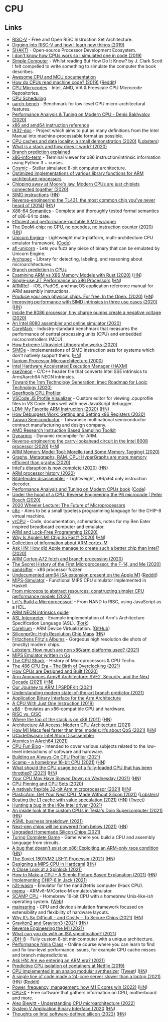 # CPU

## Links

- [RISC-V](https://riscv.org/) - Free and Open RISC Instruction Set Architecture.
- [Digging into RISC-V and how I learn new things (2019)](https://blog.jessfraz.com/post/digging-into-risc-v-and-how-i-learn-new-things/)
- [SHAKTI](http://shakti.org.in/) - Open-source Processor Development Ecosystem.
- [I don't know how CPUs work so I simulated one in code (2019)](https://djhworld.github.io/post/2019/05/21/i-dont-know-how-cpus-work-so-i-simulated-one-in-code/)
- [Simple Computer](https://github.com/djhworld/simple-computer) - Whilst reading But How Do It Know? by J. Clark Scott I felt compelled to write something to simulate the computer the book describes.
- [Awesome CPU and MCU documentation](https://github.com/larsbrinkhoff/awesome-cpus)
- [How do CPUs read machine code? (2019)](https://www.youtube.com/watch?v=yl8vPW5hydQ) ([Reddit](https://www.reddit.com/r/programming/comments/rp3xtz/this_video_really_explains_well_how_the_cpu_reads/))
- [CPU Microcodes](https://github.com/platomav/CPUMicrocodes) - Intel, AMD, VIA & Freescale CPU Microcode Repositories.
- [CPU Scheduling](https://twitter.com/b0rk/status/1215753312324157441)
- [uarch-bench](https://github.com/travisdowns/uarch-bench) - Benchmark for low-level CPU micro-architectural features.
- [Performance Analysis & Tuning on Modern CPU - Denis Bakhvalov (2020)](https://www.youtube.com/watch?v=Ho3bCIJcMcc)
- [x86 and amd64 instruction reference](https://www.felixcloutier.com/x86/)
- [IA32-doc](https://github.com/wbenny/ia32-doc) - Project which aims to put as many definitions from the Intel Manual into machine-processable format as possible.
- [CPU caches and data locality: a small demonstration (2020)](https://kaushikghose.wordpress.com/2020/01/30/cpu-caches-and-data-locality-a-small-demonstration/) ([Lobsters](https://lobste.rs/s/4m2s8f/cpu_caches_data_locality_small))
- [What is a stack and how does it work? (2020)](https://www.youtube.com/watch?v=xBjQVxVxOxc)
- [Branch prediction explained](https://stackoverflow.com/questions/11227809/why-is-processing-a-sorted-array-faster-than-processing-an-unsorted-array)
- [x86-info-term](https://github.com/zwegner/x86-info-term) - Terminal viewer for x86 instruction/intrinsic information using Python 3 + curses.
- [Cosmic](https://github.com/clbx/Cosmic) - Stellar simulated 8-bit computer architecture.
- [Optimized implementations of various library functions for ARM architecture processors](https://github.com/ARM-software/optimized-routines)
- [Chipping away at Moore's law. Modern CPUs are just chiplets connected together (2020)](https://queue.acm.org/detail.cfm?id=3388515)
- [SIMD instructions](https://opensourceweekly.org/issues/7/) ([HN](https://news.ycombinator.com/item?id=22833299))
- [Reverse-engineering the TL431: the most common chip you've never heard of (2014)](http://www.righto.com/2014/05/reverse-engineering-tl431-most-common.html) ([HN](https://news.ycombinator.com/item?id=22885819))
- [X86-64 Semantics](https://github.com/kframework/X86-64-semantics) - Complete and thoroughly tested formal semantics of x86-64 to date.
- [Efficient and performance-portable SIMD wrapper](https://github.com/google/highway)
- [The DooM-chip: no CPU, no opcodes, no instruction counter (2020)](https://twitter.com/sylefeb/status/1258808333265514497) ([HN](https://news.ycombinator.com/item?id=23123782))
- [Unicorn Engine](https://www.unicorn-engine.org/) - Lightweight multi-platform, multi-architecture CPU emulator framework. ([Code](https://github.com/unicorn-engine/unicorn))
- [afl-unicorn](https://github.com/Battelle/afl-unicorn) - Lets you fuzz any piece of binary that can be emulated by Unicorn Engine.
- [Archspec](https://github.com/archspec/archspec) - Library for detecting, labeling, and reasoning about microarchitectures.
- [Branch prediction in CPUs](https://danluu.com/branch-prediction/)
- [Examining ARM vs X86 Memory Models with Rust (2020)](https://www.nickwilcox.com/blog/arm_vs_x86_memory_model/) ([HN](https://news.ycombinator.com/item?id=23659037))
- [Single-use JIT Performance on x86 Processors](https://github.com/animetosho/jit_smc_test) ([HN](https://news.ycombinator.com/item?id=23711449))
- [ARMRef](https://github.com/evilpenguin/ARMRef) - iOS, iPadOS, and macOS application reference manual for ARM assembly instructions.
- [Produce your own physical chips. For free. In the Open. (2020)](https://fossi-foundation.org/2020/06/30/skywater-pdk) ([HN](https://news.ycombinator.com/item?id=23755693))
- [Improving performance with SIMD intrinsics in three use cases (2020)](https://stackoverflow.blog/2020/07/08/improving-performance-with-simd-intrinsics-in-three-use-cases/) ([HN](https://news.ycombinator.com/item?id=23772302))
- [Inside the 8086 processor, tiny charge pumps create a negative voltage (2020)](http://www.righto.com/2020/07/inside-8086-processor-tiny-charge-pumps.html)
- [An Intel 8080 assembler and online simulator (2020)](https://eli.thegreenplace.net/2020/an-intel-8080-assembler-and-online-simulator/)
- [CoreMark](https://github.com/eembc/coremark) - Industry-standard benchmark that measures the performance of central processing units (CPU) and embedded microcrontrollers (MCU).
- [How Extreme Ultraviolet Lithography works (2020)](https://www.youtube.com/watch?v=z6c3vzIGo9o)
- [SIMDe](https://github.com/simd-everywhere/simde) - Implementations of SIMD instruction sets for systems which don't natively support them. ([HN](https://news.ycombinator.com/item?id=24048562))
- [Itanium Processor Microarchitecture (2000)](http://www.cs.binghamton.edu/~dima/cs522_05/itanium.pdf)
- [Intel Hardware Accelerated Execution Manager (HAXM)](https://github.com/intel/haxm)
- [sse2neon](https://github.com/DLTcollab/sse2neon) - C/C++ header file that converts Intel SSE intrinsics to Arm/Aarch64 NEON intrinsics.
- [Toward the 1nm Technology Generation: Imec Roadmap for Logic Technology (2020)](https://www.imec-int.com/en/articles/view-logic-technology-roadmap)
- [Gperftools CPU Profiler](https://gperftools.github.io/gperftools/cpuprofile.html)
- [VSCode JS Profile Visualizer](https://github.com/microsoft/vscode-js-profile-visualizer) - Custom editor for viewing .cpuprofile files in VS Code. Pairs well with new JavaScript debugger.
- [LDM: My Favorite ARM Instruction (2020)](https://keleshev.com/ldm-my-favorite-arm-instruction/) ([HN](https://news.ycombinator.com/item?id=24785357))
- [How Debuggers Work: Getting and Setting x86 Registers (2020)](https://www.moritz.systems/blog/how-debuggers-work-getting-and-setting-x86-registers-part-1/)
- [Taiwan Semiconductor](https://www.taiwansemi.com/) - Taiwanese multinational semiconductor contract manufacturing and design company.
- [AMD Research Instruction Based Sampling Toolkit](https://github.com/jlgreathouse/AMD_IBS_Toolkit)
- [Dynarmic](https://github.com/MerryMage/dynarmic) - Dynamic recompiler for ARM.
- [Reverse-engineering the carry-lookahead circuit in the Intel 8008 processor (2020)](http://www.righto.com/2020/11/reverse-engineering-carry-lookahead.html) ([HN](https://news.ycombinator.com/item?id=25029484))
- [ARM Memory Model Tool: Morello (and Some Memory Tagging) (2020)](https://community.arm.com/developer/ip-products/processors/b/processors-ip-blog/posts/memory-model-tool-morello-and-some-memory-tagging)
- [Graphs, Metagraphs, RAM, CPU: HyperGraphs are more memory efficient than graphs (2020)](https://github.com/opencog/atomspace/blob/master/opencog/sheaf/docs/ram-cpu.pdf)
- [Intel's disruption is now complete (2020)](https://jamesallworth.medium.com/intels-disruption-is-now-complete-d4fa771f0f2c) ([HN](https://news.ycombinator.com/item?id=25092721))
- [ARM processor history (2020)](https://twitter.com/kenshirriff/status/1327021630636212224)
- [Bitdefender disassembler](https://github.com/bitdefender/bddisasm) - Lightweight, x86/x64 only instruction decoder.
- [Performance Analysis and Tuning on Modern CPUs book](https://book.easyperf.net/perf_book) ([Code](https://github.com/dendibakh/perf-book))
- [Under the hood of a CPU: Reverse Engineering the P6 microcode | Peter Bosch (2020)](https://www.youtube.com/watch?v=4oFOpDflJMA)
- [2020 Wheeler Lecture: The Future of Microprocessors](https://www.youtube.com/watch?v=R2SdSLCMKEA)
- [c8c](https://github.com/glouw/c8c) - Aims to be a small typeless programming language for the CHIP-8 virtual machine.
- [vrCPU](https://github.com/visrealm/vrcpu) - Code, documentation, schematics, notes for my Ben Eater inspired breadboard computer and emulator.
- [ARM and Lock-Free Programming (2020)](https://randomascii.wordpress.com/2020/11/29/arm-and-lock-free-programming/)
- [Why Is Apple’s M1 Chip So Fast? (2020)](https://debugger.medium.com/why-is-apples-m1-chip-so-fast-3262b158cba2) ([HN](https://news.ycombinator.com/item?id=25328292))
- [Collection of information about ARM cortex-M](https://github.com/rgujju/STM32-projects)
- [Ask HN: How did Apple manage to create such a better chip than Intel? (2020)](https://news.ycombinator.com/item?id=25381537)
- [ARM Cortex-A72 fetch and branch processing (2020)](http://sandsoftwaresound.net/arm-cortex-a72-fetch-and-branch-processing/)
- [The Secret History of the First Microprocessor, the F-14, and Me (2020)](https://www.wired.com/story/secret-history-of-the-first-microprocessor-f-14/)
- [sandsifter](https://github.com/xoreaxeaxeax/sandsifter) - x86 processor fuzzer.
- [Undocumented arm64 ISA extension present on the Apple M1](https://gist.github.com/dougallj/7a75a3be1ec69ca550e7c36dc75e0d6f) ([Reddit](https://www.reddit.com/r/programming/comments/km76pz/undocumented_arm64_isa_extension_present_on_the/))
- [MIPS-Simulator](https://github.com/skyzh/mips-simulator) - Functional MIPS CPU simulator implemented in Haskell.
- [From microops to abstract resources: constructing simpler CPU performance models (2020)](https://arxiv.org/abs/2012.11473)
- [Let's Build a Microprocessor!](https://tiarkrompf.github.io/notes/?/lets-build-a-microprocessor/) - From NAND to RISC, using JavaScript as a HDL.
- [ARM NEON intrinsics guide](https://github.com/thenifty/neon-guide)
- [ASL Interpreter](https://github.com/ARM-software/asl-interpreter) - Example implementation of Arm's Architecture Specification Language (ASL). ([Fork](https://github.com/alastairreid/asl-interpreter))
- [Corellium](https://corellium.com/) - ARM Device Virtualization. ([GitHub](https://github.com/corellium))
- [Siliconpr0n: High Resolution Chip Maps](https://siliconpr0n.org/map/) ([HN](https://news.ycombinator.com/item?id=25964865))
- [Fritzchens Fritz's Albums](https://www.flickr.com/photos/130561288@N04/albums) - Gorgeous high resolution die shots of (mostly) modern chips.
- [Lobsters: How much are non x86/arm platforms used? (2021)](https://lobste.rs/s/79plp4/how_much_are_non_x86_arm_platforms_used)
- [MIPS Emulator written in Go](https://github.com/0n1shi/mipsemu)
- [The CPU Shack](http://www.cpushack.com/) - History of Microprocessors & CPU Techo.
- [The 486 CPU Era – The Birth of Overclocking (2021)](http://www.cpushack.com/2021/02/21/the-486-cpu-era-the-birth-of-overclocking-part-1/)
- [How CPUs are Designed and Built (2020)](https://www.techspot.com/article/1821-how-cpus-are-designed-and-built/)
- [Arm Announces Armv9 Architecture: SVE2, Security, and the Next Decade (2021)](https://www.anandtech.com/show/16584/arm-announces-armv9-architecture) ([HN](https://news.ycombinator.com/item?id=26638091))
- [Our Journey to ARM | PSPDFKit (2021)](https://pspdfkit.com/blog/2021/our-journey-to-arm/)
- [Understanding modern state-of-the-art branch predictor (2021)](https://twitter.com/halvarflake/status/1381567750733238272)
- [Application Binary Interface for the Arm Architecture](https://github.com/ARM-software/abi-aa)
- [A CPU With Just One Instruction (2019)](https://www.youtube.com/watch?v=jRZDnetjGuo)
- [v86](https://github.com/copy/v86/) - Emulates an x86-compatible CPU and hardware.
- [RISC vs. CISC](https://cs.stanford.edu/people/eroberts/courses/soco/projects/risc/risccisc/)
- [Where the top of the stack is on x86 (2011)](https://eli.thegreenplace.net/2011/02/04/where-the-top-of-the-stack-is-on-x86/) ([HN](https://news.ycombinator.com/item?id=27077173))
- [Architecture All Access: Modern CPU Architecture (2021)](https://www.youtube.com/watch?v=vgPFzblBh7w&list=PL8t1FdN2Tj3ZVAzTY-FvsS0qy-mEfRdoj)
- [How M1 Macs feel faster than Intel models: it’s about QoS (2021)](https://eclecticlight.co/2021/05/17/how-m1-macs-feel-faster-than-intel-models-its-about-qos/) ([HN](https://news.ycombinator.com/item?id=27182244))
- [UCodeDisasm: Intel Atom Disassembler](https://github.com/chip-red-pill/uCodeDisasm)
- [Atomics in AArch64 (2021)](https://cpufun.substack.com/p/atomics-in-aarch64)
- [CPU Fun Blog](https://cpufun.substack.com/) - Intended to cover various subjects related to the low-level interactions of software and hardware.
- [Building an Always-On CPU Profiler (2021)](https://blog.px.dev/cpu-profiling/)
- [Scamp – a homebrew 16-bit CPU (2021)](https://incoherency.co.uk/blog/stories/scamp-lives.html) ([HN](https://news.ycombinator.com/item?id=27339088))
- [What should the CPU usage be of a fully-loaded CPU that has been throttled? (2021)](https://devblogs.microsoft.com/oldnewthing/20210629-00/?p=105378) ([HN](https://news.ycombinator.com/item?id=27725286))
- [Your CPU May Have Slowed Down on Wednesday (2021)](https://travisdowns.github.io/blog/2021/06/17/rip-zero-opt.html) ([HN](https://news.ycombinator.com/item?id=27588258))
- [CPU Pinning and CPU Sets (2020)](https://www.netmeister.org/blog/cpu-pinning-and-sets.html)
- [A natively flexible 32-bit Arm microprocessor (2021)](https://www.nature.com/articles/s41586-021-03625-w) ([HN](https://news.ycombinator.com/item?id=27910621))
- [PlasticArm: Get Your Next CPU, Made Without Silicon (2021)](https://www.anandtech.com/show/16837/plasticarm-get-your-next-cpu-without-silicon) ([Lobsters](https://lobste.rs/s/ljgsb5/plasticarm_get_your_next_cpu_made_without))
- [Beating the L1 cache with value speculation (2021)](https://mazzo.li/posts/value-speculation.html) ([HN](https://news.ycombinator.com/item?id=27929600)) ([Tweet](https://twitter.com/trascendentale/status/1418505269924016128))
- [Hunting a bug in the i40e Intel driver (2021)](https://blog.cri.epita.fr/post/2021-07-29-hunting-a-bug-in-the-i40e-intel-driver/)
- [An inside look at the custom CPUs in Tesla's Dojo Supercomputer (2021)](https://semianalysis.com/tesla-dojo-ai-super-computer-unique-packaging-and-chip-design-allow-an-order-magnitude-advantage-over-competing-ai-hardware/) ([HN](https://news.ycombinator.com/item?id=28251396))
- [ASML business breakdown (2021)](https://twitter.com/TrungTPhan/status/1429464889307762688)
- [Next-gen chips will be powered from below (2021)](https://spectrum.ieee.org/next-gen-chips-will-be-powered-from-below) ([HN](https://news.ycombinator.com/item?id=28337836))
- [Upgraded Homemade Silicon Chips (2021)](https://www.youtube.com/watch?v=IS5ycm7VfXg)
- [Turing Complete Game](https://store.steampowered.com/app/1444480/Turing_Complete/) - Game where you build a CPU and assembly language from circuits.
- [A bug that doesn’t exist on x86: Exploiting an ARM-only race condition](https://github.com/stong/how-to-exploit-a-double-free) ([HN](https://news.ycombinator.com/item?id=28996500))
- [The Soviet 1801VM2 LSI-11 Processor (2021)](https://www.cpushack.com/2021/11/04/the-soviet-1801vm2-lsi-11-processor/) ([HN](https://news.ycombinator.com/item?id=29114087))
- [Designing a MIPS CPU in Hardcaml](https://ceramichacker.com/blog/1-1x-hardcaml-mips-intro-what-and-why) ([HN](https://news.ycombinator.com/item?id=29105348))
- [A Close Look at a Spinlock (2021)](https://blog.regehr.org/archives/2173)
- [How to Make a CPU – A Simple Picture Based Explanation (2021)](https://blog.robertelder.org/how-to-make-a-cpu/) ([HN](https://news.ycombinator.com/item?id=29175402))
- [Implementing CHIP-8 in Jack (2021)](https://abhaynayar.com/blog/chip8-in-jack.html)
- [n2t-wasm](https://github.com/abhaynayar/n2t-wasm) - Emulator for the nand2tetris computer (Hack CPU).
- [memu](https://github.com/hlandau/memu) - ARMv8-M/Cortex-M emulator/simulator.
- [SCAMP CPU](https://github.com/jes/scamp-cpu) - Homebrew 16-bit CPU with a homebrew Unix-like-ish operating system. ([Web](https://incoherency.co.uk/scamp/))
- [mainspring](https://github.com/ncatelli/mainspring) - CPU and device simulation framework focused on extensibility and flexibility of hardware layouts.
- [Why It’s So Difficult – and Costly – To Secure Chips (2021)](https://semiengineering.com/why-its-so-difficult-and-costly-to-secure-chips/) ([HN](https://news.ycombinator.com/item?id=29417927))
- [Graviton2 and Graviton3 (2021)](http://muratbuffalo.blogspot.com/2021/12/graviton2-and-graviton3.html) ([HN](https://news.ycombinator.com/item?id=29444746))
- [Reverse Engineering the M1 (2021)](https://www.youtube.com/watch?v=espRmO41Bg4)
- [What can you do with an ISA specification? (2021)](https://alastairreid.github.io/uses-for-isa-specs/)
- [JDH-8](https://github.com/jdah/jdh-8) - Fully custom 8-bit minicomputer with a unique architecture.
- [Performance Ninja Class](https://github.com/dendibakh/perf-ninja) - Online course where you can learn to find and fix low-level performance issues, for example CPU cache misses and branch mispredictions.
- [Ask HN: Are we entering an ARM era? (2021)](https://news.ycombinator.com/item?id=29605828)
- [Predictive CPU isolation of containers at Netflix (2019)](https://netflixtechblog.com/predictive-cpu-isolation-of-containers-at-netflix-91f014d856c7)
- [CPU implemented in an analog modular synthesizer](https://github.com/katef/eurorack-cpu) ([Tweet](https://twitter.com/thingskatedid/status/1476679065411022849)) ([HN](https://news.ycombinator.com/item?id=29743704))
- [A single line of code made a 24-core server slower than a laptop (2021)](https://pkolaczk.github.io/server-slower-than-a-laptop/) ([HN](https://news.ycombinator.com/item?id=29747921)) ([Reddit](https://www.reddit.com/r/programming/comments/rszk63/how_a_single_line_of_code_made_a_24core_server/))
- [Power, frequency, management: how M1 E cores win (2022)](https://eclecticlight.co/2022/01/03/power-frequency-management-how-m1-e-cores-win/) ([HN](https://news.ycombinator.com/item?id=29778990))
- [CPU-X](https://github.com/X0rg/CPU-X) - Free software that gathers information on CPU, motherboard and more.
- [Alex Blewitt - Understanding CPU microarchitecture (2022)](https://www.youtube.com/watch?v=Pa_l3aHCoGc)
- [System V Application Binary Interface (2020](https://ccs.neu.edu/home/ntuck/courses/2021/01/cs3650/asm/x86-64-sysv-abi.pdf) ([HN](https://news.ycombinator.com/item?id=30380168))
- [Thoughts on Intel software-defined silicon (2022)](https://lwn.net/SubscriberLink/884876/ba79f0b75e086321/) ([HN](https://news.ycombinator.com/item?id=30394918))
